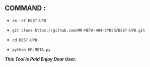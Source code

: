 ## COMMAND :


* `rm -rf BEST-UPD`

* `git clone https://github.com/MR-META-404-CYBER/BEST-UPD.git`

* `cd BEST-UPD`

* `python MR-META.py`


___This Tool is Paid Enjoy Dear User.___</br>
